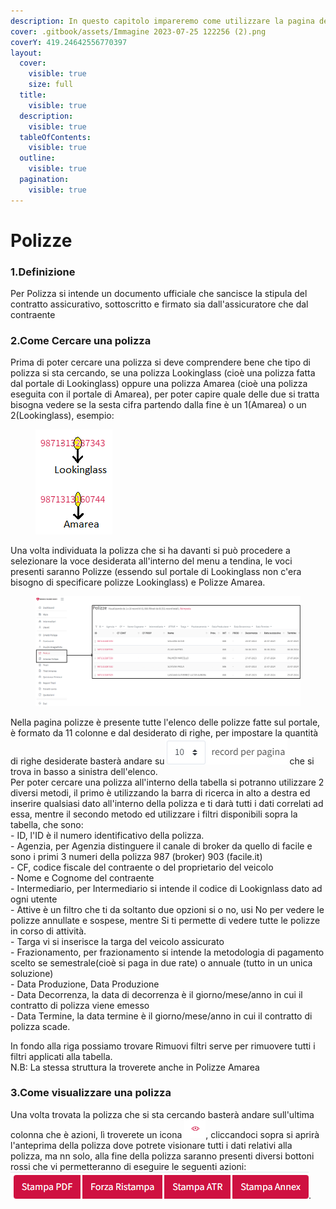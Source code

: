 ```yaml
---
description: In questo capitolo impareremo come utilizzare la pagina delle polizze.
cover: .gitbook/assets/Immagine 2023-07-25 122256 (2).png
coverY: 419.24642556770397
layout:
  cover:
    visible: true
    size: full
  title:
    visible: true
  description:
    visible: true
  tableOfContents:
    visible: true
  outline:
    visible: true
  pagination:
    visible: true
---
```


# Polizze

### 1.Definizione

Per Polizza si intende un documento ufficiale che sancisce la stipula del contratto assicurativo, sottoscritto e firmato sia dall'assicuratore che dal contraente

### 2.Come Cercare una polizza

Prima di poter cercare  una polizza si deve comprendere bene che tipo di polizza si sta cercando, se una polizza Lookinglass (cioè una polizza fatta dal portale di Lookinglass) oppure una polizza Amarea (cioè una polizza eseguita con il portale di Amarea), per poter capire quale delle due si tratta bisogna vedere se la sesta cifra partendo dalla fine è un 1(Amarea) o un 2(Lookinglass), esempio:

<figure><img src=".gitbook/assets/Senza titolo.png" alt=""><figcaption></figcaption></figure>

Una volta individuata la polizza che si ha davanti si può procedere a selezionare la voce desiderata all'interno del menu a tendina, le voci presenti saranno Polizze (essendo sul portale di Lookinglass non c'era bisogno di specificare polizze Lookinglass) e Polizze Amarea.

<figure><img src=".gitbook/assets/Immagine 2023-07-25 122256 (4).png" alt=""><figcaption></figcaption></figure>

Nella pagina polizze è presente tutte l'elenco delle polizze fatte sul portale, è formato da 11 colonne e dal desiderato di righe, per impostare la quantità di righe desiderate basterà andare su![](<.gitbook/assets/Immagine 2023-07-25 124743.png>) che si trova in basso a sinistra dell'elenco.\
Per poter cercare una polizza all'interno della tabella si potranno utilizzare 2 diversi metodi, il primo è utilizzando la barra di ricerca in alto a destra ed inserire qualsiasi dato all'interno della polizza e ti darà tutti i dati correlati ad essa, mentre il secondo metodo ed utilizzare i filtri disponibili sopra la tabella, che sono:\
\- ID, l'ID è il numero identificativo della polizza.\
\- Agenzia, per Agenzia distinguere il canale di broker da quello di facile e sono i primi 3 numeri della polizza 987 (broker) 903 (facile.it)\
\- CF, codice fiscale del contraente o del proprietario del veicolo \
\- Nome e Cognome del contraente\
\- Intermediario, per Intermediario si intende il codice di Lookignlass dato ad ogni utente\
\- Attive è un filtro che ti da soltanto due opzioni si o no, usi No per vedere le polizze annullate e sospese, mentre Si ti permette di vedere tutte le polizze in corso di attività.\
\- Targa vi si inserisce la targa del veicolo assicurato \
\- Frazionamento, per frazionamento si intende la metodologia di pagamento scelto se semestrale(cioè si paga in due rate) o annuale (tutto in un unica soluzione)\
\- Data Produzione, Data Produzione \
\- Data Decorrenza, la data di decorrenza è il giorno/mese/anno in cui il contratto di polizza viene emesso\
\- Data Termine, la data termine è il giorno/mese/anno in cui il contratto di polizza scade.

In fondo alla riga possiamo trovare Rimuovi filtri serve per rimuovere tutti i filtri applicati alla tabella.   \
N.B: La stessa struttura la troverete anche in Polizze Amarea

### 3.Come visualizzare una polizza

Una volta trovata la polizza che si sta cercando basterà andare sull'ultima colonna che è azioni, lì troverete un icona ![](<.gitbook/assets/Immagine 2023-07-25 144157.png>), cliccandoci sopra si aprirà l'anteprima della polizza dove potrete visionare tutti i dati relativi alla polizza, ma nn solo, alla fine della polizza saranno presenti diversi bottoni rossi che vi permetteranno di eseguire le seguenti azioni:![](<.gitbook/assets/Immagine 2023-07-25 144618.png>).

